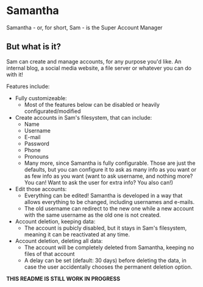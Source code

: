 # Samantha
Samantha - or, for short, Sam - is the Super Account Manager

## But what is it?
Sam can create and manage accounts, for any purpose you'd like. An internal blog, a social media website, a file server or whatever you can do with it!

Features include:

- Fully customizeable:
    - Most of the features below can be disabled or heavily configurated/modified
- Create accounts in Sam's filesystem, that can include:
    - Name
    - Username
    - E-mail
    - Password
    - Phone
    - Pronouns
    - Many more, since Samantha is fully configurable. Those are just the defaults, but you can configure it to ask as many info as you want or as few info as you want (want to ask username, and nothing more? You can! Want to ask the user for extra info? You also can!)
- Edit those accounts:
    - Everything can be edited! Samantha is developed in a way that allows everything to be changed, including usernames and e-mails.
    - The old username can redirect to the new one while a new account with the same username  as the old one is not created.
- Account deletion, keeping data:
    - The account is pubicly disabled, but it stays in Sam's filesystem, meaning it can be reactivated at any time.
- Account deletion, deleting all data:
    - The account will be completely deleted from Samantha, keeping no files of that account
    - A delay can be set (default: 30 days) before deleting the data, in case the user accidentally chooses the permanent deletion option.

**THIS README IS STILL WORK IN PROGRESS**

